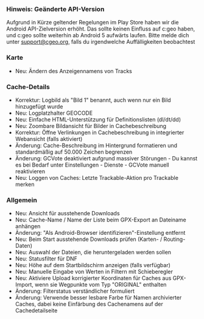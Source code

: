 
### Hinweis: Geänderte API-Version
Aufgrund in Kürze geltender Regelungen im Play Store haben wir die Android API-Zielversion erhöht. Das sollte keinen Einfluss auf c:geo haben, und c:geo sollte weiterhin ab Android 5 aufwärts laufen. Bitte melde dich unter support@cgeo.org, falls du irgendwelche Auffälligkeiten beobachtest

### Karte
- Neu: Ändern des Anzeigennamens von Tracks

### Cache-Details
- Korrektur: Logbild als "Bild 1" benannt, auch wenn nur ein Bild hinzugefügt wurde
- Neu: Logplatzhalter GEOCODE
- Neu: Einfache HTML-Unterstützung für Definitionslisten (dl/dt/dd)
- Neu: Zoombare Bildansicht für Bilder in Cachebeschreibung
- Korrektur: Öffne Verlinkungen in Cachebeschreibung in integrierter Webansicht (falls aktiviert)
- Änderung: Cache-Beschreibung im Hintergrund formatieren und standardmäßig auf 50.000 Zeichen begrenzen
- Änderung: GCVote deaktiviert aufgrund massiver Störungen - Du kannst es bei Bedarf unter Einstellungen - Dienste - GCVote manuell reaktivieren
- Neu: Loggen von Caches: Letzte Trackable-Aktion pro Trackable merken

### Allgemein
- Neu: Ansicht für ausstehende Downloads
- Neu: Cache-Name / Name der Liste beim GPX-Export an Dateiname anhängen
- Änderung: "Als Android-Browser identifizieren"-Einstellung entfernt
- Neu: Beim Start ausstehende Downloads prüfen (Karten- / Routing-Daten)
- Neu: Auswahl der Dateien, die heruntergeladen werden sollen
- Neu: Statusfilter für DNF
- Neu: Höhe auf dem Startbildschirm anzeigen (falls verfügbar)
- Neu: Manuelle Eingabe von Werten in Filtern mit Schieberegler
- Neu: Aktiviere Upload korrigierter Koordinaten für Caches aus GPX-Import, wenn sie Wegpunkte vom Typ "ORIGINAL" enthalten
- Änderung: Filterstatus verständlicher formuliert
- Änderung: Verwende besser lesbare Farbe für Namen archivierter Caches, dabei keine Einfärbung des Cachenamens auf der Cachedetailseite
